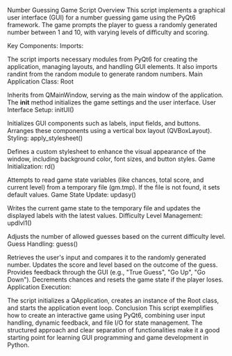 Number Guessing Game Script Overview
This script implements a graphical user interface (GUI) for a number guessing game using the PyQt6 framework. The game prompts the player to guess a randomly generated number between 1 and 10, with varying levels of difficulty and scoring.

Key Components:
Imports:

The script imports necessary modules from PyQt6 for creating the application, managing layouts, and handling GUI elements.
It also imports randint from the random module to generate random numbers.
Main Application Class: Root

Inherits from QMainWindow, serving as the main window of the application.
The __init__ method initializes the game settings and the user interface.
User Interface Setup: initUI()

Initializes GUI components such as labels, input fields, and buttons.
Arranges these components using a vertical box layout (QVBoxLayout).
Styling: apply_stylesheet()

Defines a custom stylesheet to enhance the visual appearance of the window, including background color, font sizes, and button styles.
Game Initialization: rd()

Attempts to read game state variables (like chances, total score, and current level) from a temporary file (gm.tmp).
If the file is not found, it sets default values.
Game State Update: updasy()

Writes the current game state to the temporary file and updates the displayed labels with the latest values.
Difficulty Level Management: updlvl1()

Adjusts the number of allowed guesses based on the current difficulty level.
Guess Handling: guess()

Retrieves the user's input and compares it to the randomly generated number.
Updates the score and level based on the outcome of the guess.
Provides feedback through the GUI (e.g., "True Guess", "Go Up", "Go Down").
Decrements chances and resets the game state if the player loses.
Application Execution:

The script initializes a QApplication, creates an instance of the Root class, and starts the application event loop.
Conclusion
This script exemplifies how to create an interactive game using PyQt6, combining user input handling, dynamic feedback, and file I/O for state management. The structured approach and clear separation of functionalities make it a good starting point for learning GUI programming and game development in Python.
